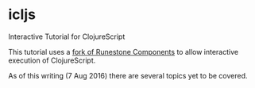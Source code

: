 # icljs
Interactive Tutorial for ClojureScript

This tutorial uses a [fork of Runestone Components](https://github.com/jdeisenberg/RunestoneComponents)
to allow interactive execution of ClojureScript.

As of this writing (7 Aug 2016) there are several topics yet to be covered.

